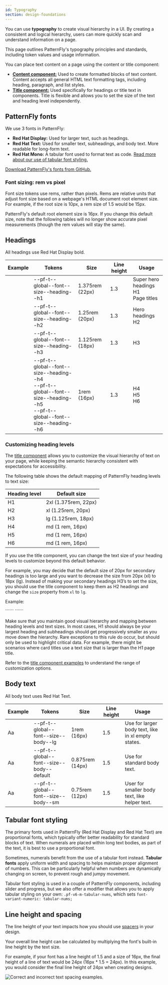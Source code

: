```yaml
---
id: Typography
section: design-foundations
---
```


You can use **typography** to create visual hierarchy in a UI. By creating a consistent and logical hierarchy, users can more quickly scan and understand information on a page.

This page outlines PatternFly's typography principles and standards, including token values and usage information.

You can place text content on a page using the content or title component: 
- **[Content component:](/components/content)** Used to create formatted blocks of text content. Content accepts all general HTML text formatting tags, including heading, paragraph, and list styles.
- **[Title component:](/components/title)** Used specifically for headings or title text in components. Title is flexible and allows you to set the size of the text and heading level independently.

## PatternFly fonts

We use 3 fonts in PatternFly:
- **Red Hat Display:** Used for larger text, such as headings.
- **Red Hat Text:** Used for smaller text, subheadings, and body text. More readable for long-form text. 
- **Red Hat Mono:** A tabular font used to format text as code. [Read more about our use of tabular font styling.](#tabular-font-styling)

[Download PatternFly's fonts from GitHub.](https://github.com/RedHatOfficial/RedHatFont)

### Font sizing: rem vs pixel

Font size tokens use rems, rather than pixels. Rems are relative units that adjust font size based on a webpage's HTML document root element size. For example, if the root size is 10px, a rem size of 1.5 would be 15px.

PatternFly's default root element size is 16px. If you change this default size, note that the following tables will no longer show accurate pixel measurements (though the rem values will stay the same). 

## Headings 

All headings use Red Hat Display bold.

| Example | Tokens | Size | Line height | Usage | 
| --- | --- | --- | --- | --- |
| <Title headingLevel="h5" size='2xl'> Aa </Title> | --pf-t--global--font--size--heading--h1 | 1.375rem (22px) | 1.3 | Super hero headings <br /> H1 <br /> Page titles |
| <Title headingLevel="h5" size='xl'> Aa </Title>  | --pf-t--global--font--size--heading--h2 | 1.25rem (20px) | 1.3 | Hero headings <br /> H2 |
| <Title headingLevel="h5" size='lg'> Aa </Title>  | --pf-t--global--font--size--heading--h3 | 1.125rem (18px) | 1.3 | H3 |
| <Title headingLevel="h5" size='md'> Aa </Title>  | --pf-t--global--font--size--heading--h4 <br /> --pf-t--global--font--size--heading--h5 <br /> --pf-t--global--font--size--heading--h6 |1rem (16px) | 1.3 | H4 <br /> H5 <br /> H6 |

### Customizing heading levels
The [title component](/components/title) allows you to customize the visual hierarchy of text on your page, while keeping the semantic hierarchy consistent with expectations for accessibility. 

The following table shows the default mapping of PatternFly heading levels to text size:

| Heading level | Default size |
|----|-----------|
| H1 | 2xl (1.375rem, 22px)|
| H2 | xl (1.25rem, 20px) |
| H3 | lg (1.125rem, 18px) |
| H4 | md (1 rem, 16px) |
| H5 | md (1 rem, 16px) |
| H6 | md (1 rem, 16px) |

If you use the title component, you can change the text size of your heading levels to customize beyond this default behavior.

For example, you may decide that the default size of 20px for secondary headings is too large and you want to decrease the size from 20px (xl) to 18px (lg). Instead of making your secondary headings H3’s to set the size, you should use the title component to keep them as H2 headings and change the `size` property from `xl` to `lg`. 

Example: 

<Title headingLevel="h2"> This is a default "xl" H2. </Title>
```<Title headingLevel="h2" size='lg'> Aa </Title>```

<Title headingLevel="h2" size='lg'> This is a customized "lg" H2. </Title>
```<Title headingLevel="h2" size='lg'> Aa </Title>```

Make sure that you maintain good visual hierarchy and mapping between heading levels and text sizes. In most cases, H1 should always be your largest heading and subheadings should get progressively smaller as you move down the hierarchy. Rare exceptions to this rule do occur, but should only be used to highlight critical data. For example, there might be scenarios where card titles use a text size that is larger than the H1 page title. 

Refer to the [title component examples](/components/title#custom-sizes) to understand the range of customization options.

## Body text

All body text uses Red Hat Text.

| Example | Tokens | Size | Line height | Usage | 
| --- | --- | --- | --- | --- |
|<p style="font-size:16px">Aa</p>  | --pf-t--global--font--size--body--lg | 1rem (16px) | 1.5 | Use for larger body text, like in xl empty states.  |
| <Content><Content component={ContentVariants.p}>Aa</Content></Content> | --pf-t--global--font--size--body--default | 0.875rem (14px) | 1.5 | Use for standard body text. |
| <Content><Content component={ContentVariants.small}>Aa</Content></Content>  | --pf-t--global--font--size--body--sm | 0.75rem (12px) | 1.5 | User for smaller body text, like helper text. |

## Tabular font styling 

The primary fonts used in PatternFly (Red Hat Display and Red Hat Text) are proportional fonts, which typically offer better readability for standard blocks of text. When numerals are placed within long text bodies, as part of the text, it is best to use a proportional font. 

Sometimes, numerals benefit from the use of a tabular font instead. **Tabular fonts** apply uniform width and spacing to helps maintain proper alignment of numbers. This can be particularly helpful when numbers are dynamically changing on screen, to prevent rough and jumpy movement. 

Tabular font styling is used in a couple of PatternFly components, including slider and progress, but we also offer a modifier that allows you to apply tabular styling on your own: `.pf-v6-m-tabular-nums`, which sets `font-variant-numeric: tabular-nums;`

## Line height and spacing
The line height of your text impacts how you should use [spacers](/design-foundations/spacers) in your design. 

Your overall line height can be calculated by multiplying the font's built-in line height by the text size. 

For example, if your font has a line height of 1.5 and a size of 16px, the final height of a line of text would be 24px (16px * 1.5 = 24px). In this example, you would consider the final line height of 24px when creating designs. 

![Correct and incorrect text spacing examples.](/content/typography/line-height.png)
